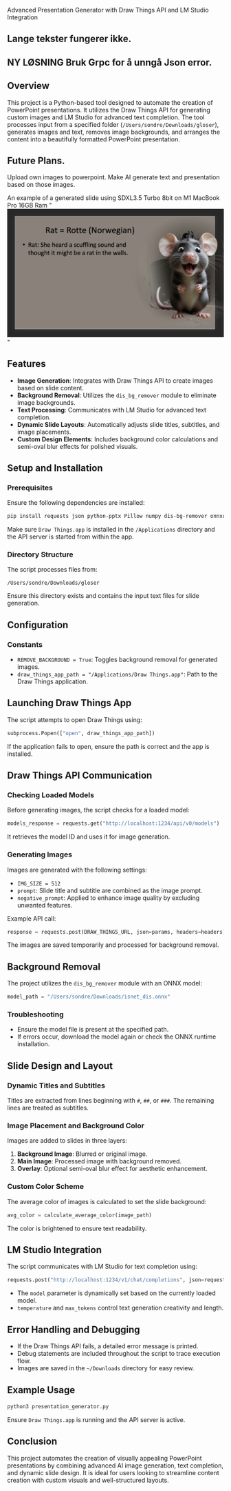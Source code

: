 Advanced Presentation Generator with Draw Things API and LM Studio Integration

## Lange tekster fungerer ikke.  
## NY LØSNING Bruk Grpc for å unngå Json error. 

## Overview
This project is a Python-based tool designed to automate the creation of PowerPoint presentations. It utilizes the Draw Things API for generating custom images and LM Studio for advanced text completion. The tool processes input from a specified folder (`/Users/sondre/Downloads/gloser`), generates images and text, removes image backgrounds, and arranges the content into a beautifully formatted PowerPoint presentation.

## Future Plans. 
Upload own images to powerpoint. Make AI generate text and presentation based on those images. 

An example of a generated slide using SDXL3.5 Turbo 8bit on M1 MacBook Pro 16GB Ram
"![Your Image](https://raw.githubusercontent.com/SurgeonTalus/PPTX_GenerereGlose-ving/main/Gloseo%CC%88ving.png)"

## Features
- **Image Generation**: Integrates with Draw Things API to create images based on slide content.
- **Background Removal**: Utilizes the `dis_bg_remover` module to eliminate image backgrounds.
- **Text Processing**: Communicates with LM Studio for advanced text completion.
- **Dynamic Slide Layouts**: Automatically adjusts slide titles, subtitles, and image placements.
- **Custom Design Elements**: Includes background color calculations and semi-oval blur effects for polished visuals.

## Setup and Installation
### Prerequisites
Ensure the following dependencies are installed:
```sh
pip install requests json python-pptx Pillow numpy dis-bg-remover onnxruntime transformers opencv-python
```
Make sure `Draw Things.app` is installed in the `/Applications` directory and the API server is started from within the app.

### Directory Structure
The script processes files from:
```
/Users/sondre/Downloads/gloser
```
Ensure this directory exists and contains the input text files for slide generation.

## Configuration
### Constants
- `REMOVE_BACKGROUND = True`: Toggles background removal for generated images.
- `draw_things_app_path = "/Applications/Draw Things.app"`: Path to the Draw Things application.

## Launching Draw Things App
The script attempts to open Draw Things using:
```python
subprocess.Popen(["open", draw_things_app_path])
```
If the application fails to open, ensure the path is correct and the app is installed.

## Draw Things API Communication
### Checking Loaded Models
Before generating images, the script checks for a loaded model:
```python
models_response = requests.get("http://localhost:1234/api/v0/models")
```
It retrieves the model ID and uses it for image generation.

### Generating Images
Images are generated with the following settings:
- `IMG_SIZE = 512`
- `prompt`: Slide title and subtitle are combined as the image prompt.
- `negative_prompt`: Applied to enhance image quality by excluding unwanted features.

Example API call:
```python
response = requests.post(DRAW_THINGS_URL, json=params, headers=headers)
```
The images are saved temporarily and processed for background removal.

## Background Removal
The project utilizes the `dis_bg_remover` module with an ONNX model:
```python
model_path = "/Users/sondre/Downloads/isnet_dis.onnx"
```
### Troubleshooting
- Ensure the model file is present at the specified path.
- If errors occur, download the model again or check the ONNX runtime installation.

## Slide Design and Layout
### Dynamic Titles and Subtitles
Titles are extracted from lines beginning with `#`, `##`, or `###`. The remaining lines are treated as subtitles.

### Image Placement and Background Color
Images are added to slides in three layers:
1. **Background Image**: Blurred or original image.
2. **Main Image**: Processed image with background removed.
3. **Overlay**: Optional semi-oval blur effect for aesthetic enhancement.

### Custom Color Scheme
The average color of images is calculated to set the slide background:
```python
avg_color = calculate_average_color(image_path)
```
The color is brightened to ensure text readability.

## LM Studio Integration
The script communicates with LM Studio for text completion using:
```python
requests.post("http://localhost:1234/v1/chat/completions", json=request_data, stream=True)
```
- The `model` parameter is dynamically set based on the currently loaded model.
- `temperature` and `max_tokens` control text generation creativity and length.

## Error Handling and Debugging
- If the Draw Things API fails, a detailed error message is printed.
- Debug statements are included throughout the script to trace execution flow.
- Images are saved in the `~/Downloads` directory for easy review.

## Example Usage
```sh
python3 presentation_generator.py
```
Ensure `Draw Things.app` is running and the API server is active.

## Conclusion
This project automates the creation of visually appealing PowerPoint presentations by combining advanced AI image generation, text completion, and dynamic slide design. It is ideal for users looking to streamline content creation with custom visuals and well-structured layouts.

